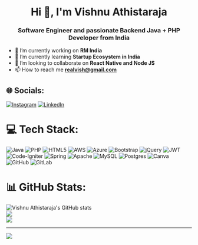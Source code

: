 <h1 align="center">Hi 👋, I'm Vishnu Athistaraja</h1>
<h3 align="center">Software Engineer and passionate Backend Java + PHP Developer from India</h3>

- 🔭 I’m currently working on **RM India**
- 🌱 I’m currently learning **Startup Ecosystem in India**
- 👯 I’m looking to collaborate on **React Native and Node JS**
- 📫 How to reach me **realvish@gmail.com**


## 🌐 Socials:
[![Instagram](https://img.shields.io/badge/Instagram-%23E4405F.svg?logo=Instagram&logoColor=white)](https://instagram.com/vishnu_athistaraja) 
[![LinkedIn](https://img.shields.io/badge/LinkedIn-%230077B5.svg?logo=linkedin&logoColor=white)](https://linkedin.com/in/vishnu-athistaraja) 

# 💻 Tech Stack:
![Java](https://img.shields.io/badge/java-%23ED8B00.svg?style=for-the-badge&logo=openjdk&logoColor=white) ![PHP](https://img.shields.io/badge/php-%23777BB4.svg?style=for-the-badge&logo=php&logoColor=white) ![HTML5](https://img.shields.io/badge/html5-%23E34F26.svg?style=for-the-badge&logo=html5&logoColor=white) ![AWS](https://img.shields.io/badge/AWS-%23FF9900.svg?style=for-the-badge&logo=amazon-aws&logoColor=white) ![Azure](https://img.shields.io/badge/azure-%230072C6.svg?style=for-the-badge&logo=microsoftazure&logoColor=white) ![Bootstrap](https://img.shields.io/badge/bootstrap-%238511FA.svg?style=for-the-badge&logo=bootstrap&logoColor=white) ![jQuery](https://img.shields.io/badge/jquery-%230769AD.svg?style=for-the-badge&logo=jquery&logoColor=white) ![JWT](https://img.shields.io/badge/JWT-black?style=for-the-badge&logo=JSON%20web%20tokens) ![Code-Igniter](https://img.shields.io/badge/CodeIgniter-%23EF4223.svg?style=for-the-badge&logo=codeIgniter&logoColor=white) ![Spring](https://img.shields.io/badge/spring-%236DB33F.svg?style=for-the-badge&logo=spring&logoColor=white) ![Apache](https://img.shields.io/badge/apache-%23D42029.svg?style=for-the-badge&logo=apache&logoColor=white) ![MySQL](https://img.shields.io/badge/mysql-4479A1.svg?style=for-the-badge&logo=mysql&logoColor=white) ![Postgres](https://img.shields.io/badge/postgres-%23316192.svg?style=for-the-badge&logo=postgresql&logoColor=white) ![Canva](https://img.shields.io/badge/Canva-%2300C4CC.svg?style=for-the-badge&logo=Canva&logoColor=white) ![GitHub](https://img.shields.io/badge/github-%23121011.svg?style=for-the-badge&logo=github&logoColor=white) ![GitLab](https://img.shields.io/badge/gitlab-%23181717.svg?style=for-the-badge&logo=gitlab&logoColor=white)
# 📊 GitHub Stats:
![Vishnu Athistaraja's GitHub stats](https://github-readme-stats.vercel.app/api?username=yeswecan2023&show_icons=true&theme=radical)<br/>
![](https://github-readme-streak-stats.herokuapp.com/?user=yeswecan2023&theme=dark&hide_border=false)<br/>
![](https://github-readme-stats.vercel.app/api/top-langs/?username=yeswecan2023&theme=dark&hide_border=false&include_all_commits=false&count_private=false&layout=compact)

---
[![](https://visitcount.itsvg.in/api?id=yeswecan2023&icon=0&color=0)](https://visitcount.itsvg.in)

<!-- Proudly created with GPRM ( https://gprm.itsvg.in ) -->
